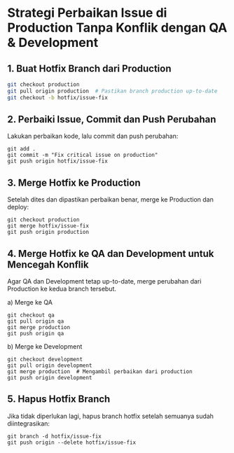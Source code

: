 # **Strategi Perbaikan Issue di Production Tanpa Konflik dengan QA & Development**

## **1. Buat Hotfix Branch dari Production**  

```bash
git checkout production
git pull origin production  # Pastikan branch production up-to-date
git checkout -b hotfix/issue-fix
```

## **2. Perbaiki Issue, Commit dan Push Perubahan**
Lakukan perbaikan kode, lalu commit dan push perubahan:
```
git add .
git commit -m "Fix critical issue on production"
git push origin hotfix/issue-fix
```

## **3. Merge Hotfix ke Production**
Setelah dites dan dipastikan perbaikan benar, merge ke Production dan deploy:
```
git checkout production
git merge hotfix/issue-fix
git push origin production
```

## **4. Merge Hotfix ke QA dan Development untuk Mencegah Konflik**
Agar QA dan Development tetap up-to-date, merge perubahan dari Production ke kedua branch tersebut.

a) Merge ke QA
```
git checkout qa
git pull origin qa
git merge production
git push origin qa
```

b) Merge ke Development
```
git checkout development
git pull origin development
git merge production  # Mengambil perbaikan dari production
git push origin development
```

## **5. Hapus Hotfix Branch**
Jika tidak diperlukan lagi, hapus branch hotfix setelah semuanya sudah diintegrasikan:
```
git branch -d hotfix/issue-fix
git push origin --delete hotfix/issue-fix
```